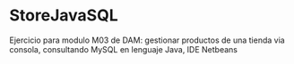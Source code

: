 # StoreJavaSQL
Ejercicio para modulo M03 de DAM: gestionar productos de una tienda via consola, consultando MySQL en lenguaje Java, IDE Netbeans
